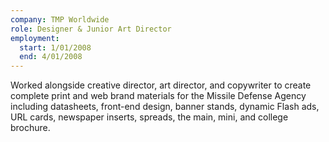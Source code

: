 ```yaml
---
company: TMP Worldwide
role: Designer & Junior Art Director
employment:
  start: 1/01/2008
  end: 4/01/2008
---
```

Worked alongside creative director, art director, and copywriter to create complete
print and web brand materials for the Missile Defense Agency including datasheets,
front-end design, banner stands, dynamic Flash ads, URL cards, newspaper inserts,
spreads, the main, mini, and college brochure.
